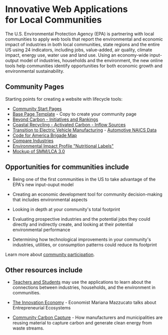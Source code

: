 # Innovative Web Applications for&nbsp;Local&nbsp;Communities 

The U.S. Environmental Protection Agency (EPA) is partnering with <span style="display:none" class="georgia">the Georgia Center for Innovation for Energy Technology and Georgia Tech to work with</span> local <span style="display:none" class="georgia">Georgia</span> communities to apply web tools that report the environmental and economic impact of industries in both local communities, state regions and the entire US using 24 indicators, including jobs, value-added, air quality, climate impact, energy use, water use and land use. Using an economy-wide input-output model of industries, households and the environment, the new online tools help communities identify opportunities for both economic growth and environmental sustainability.  

## Community Pages

Starting points for creating a website with lifecycle tools:  

- [Community Start Pages](../apps/)
- [Base Page Template](../apps/base/) - Copy to create your community page
- [Beyond Carbon - Initiatives and Rankings](../apps/beyondcarbon/)  
- [Coastal Recycling - Activated Carbon - Inflow Sources](../apps/coastal/)  
- [Transition to Electric Vehicle Manufacturing](../apps/ev/) - [Automotive NAICS Data](../community/projects/mobility/)  
- [Code for America Brigade Map](../apps/brigades/)  
- [Compare Industries](../localsite/info/)  
- [Environmental Impact Profile "Nutritional Labels"](../io/template/)  
- [Mockup of SMM/LCA 3.0](../apps/smm/)  

## Opportunities for communities include

- Being one of the first communities in the US to take advantage of the EPA's new input-ouput model

- Creating an economic development tool for community decision-making that includes environmental aspects

- Looking in depth at your community's total footprint

- Evaluating prospective industries and the potential jobs they could directly 
 and indirectly create, and looking at their potential environmental performance
 
- Determining how technological improvements in your community's industries, utilities, or
consumption patterns could reduce its footprint

Learn more about [community participation](communities). 

## Other resources include

- [Teachers&nbsp;and&nbsp;Students](./learn) may use the applications to learn about the connections
between industries, households, and the environment in communities.  

- [The Innovation Economy](https://hbr.org/podcast/2019/04/the-innovation-economy) - Economist Mariana Mazzucato talks about Entrepreneurial Ecosystems

- [Community Carbon Capture](../../community/carbon-capture/) - How manufacturers and municipalities are reusing material to capture carbon and generate clean energy from waste streams.  